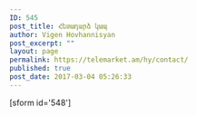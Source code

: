 ```yaml
---
ID: 545
post_title: Հետադարձ կապ
author: Vigen Hovhannisyan
post_excerpt: ""
layout: page
permalink: https://telemarket.am/hy/contact/
published: true
post_date: 2017-03-04 05:26:33
---
```

[sform id='548']